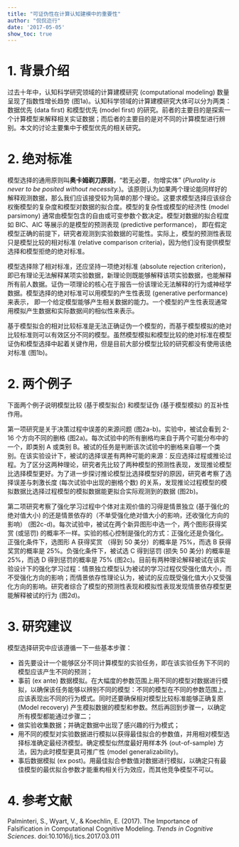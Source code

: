 ```yaml
---
title: "可证伪性在计算认知建模中的重要性"
author: "侃侃迩行"
date: '2017-05-05'
show_toc: true
---
```


# 1. 背景介绍

过去十年中，认知科学研究领域的计算建模研究 (computational modeling) 数量呈现了指数性增长趋势 (图1a)。认知科学领域的计算建模研究大体可以分为两类：数据优先 (data first) 和模型优先 (model first) 的研究。前者的主要目的是探索一个计算模型来解释相关实证数据；而后者的主要目的是对不同的计算模型进行辨别。本文的讨论主要集中于模型优先的相关研究。

# 2. 绝对标准

模型选择的通用原则叫**奥卡姆剃刀原则**，“若无必要，勿增实体” (*Plurality is never to be posited without necessity.*)。该原则认为如果两个理论能同样好的解释观测数据，那么我们应该接受较为简单的那个理论。这要求模型选择应该综合权衡模型的复杂度和模型对数据的拟合度。模型的复杂性或模型的经济性 (model parsimony) 通常由模型包含的自由或可变参数个数决定。模型对数据的拟合程度如 BIC、AIC 等展示的是模型的预测表现 (predictive performance)， 即在假定模型正确的前提下，研究者观测到实验数据的可能性。实际上，模型的预测性表现只是模型比较的相对标准 (relative comparison criteria)，因为他们没有提供模型选择和模型拒绝的绝对标准。

模型选择除了相对标准，还应坚持一项绝对标准 (absolute rejection criterion)，即已有理论无法解释某项实验数据，新理论则既能够解释该项实验数据，也能解释所有前人数据。证伪一项理论的核心在于报告一份该理论无法解释的行为或神经学数据。模型选择的绝对标准可以用模型的产生性表现 (generative performance) 来表示， 即一个给定模型能够产生相关数据的能力。一个模型的产生性表现通常用模拟产生数据和实际数据间的相似性来表示。

基于模型拟合的相对比较标准是无法正确证伪一个模型的，而基于模型模拟的绝对比较标准则可以有效区分不同的模型。虽然模型模拟和模型比较的绝对标准在模型证伪和模型选择中起着关键作用，但是目前大部分模型比较的研究都没有使用该绝对标准 (图1b)。

# 2. 两个例子

下面两个例子说明模型比较 (基于模型拟合) 和模型证伪 (基于模型模拟) 的互补性作用。

第一项研究是关于决策过程中误差的来源问题 (图2a-b)。实验中，被试会看到 2-16 个方向不同的删格 (图2a)。每次试验中的所有删格均来自于两个可能分布中的一个，即类别 A 或类别 B。被试的任务是判断该次试验中的删格来自哪一个类别。在该实验设计下，被试的选择误差有两种可能的来源：反应选择过程或推论过程。为了区分这两种理论，研究者先比较了两种模型的预测性表现，发现推论模型比选择模型更好。为了进一步探讨推论模型比选择模型好的原因，研究者考察了选择误差与刺激长度 (每次试验中出现的删格个数) 的关系，发现推论过程模型的模拟数据比选择过程模型的模拟数据能更拟合实际观测到的数据 (图2b)。

第二项研究考察了强化学习过程中个体对主观价值的习得是情景独立 (基于强化的绝对值大小) 的还是情景依存的（不单受强化绝对值大小的影响，还收强化方向的影响） (图2c-d)。每次试验中，被试在两个新异图形中选一个，两个图形获得奖赏 (或惩罚) 的概率不一样。实验的核心控制是强化的方式：正强化还是负强化。正强化条件下，选图形 A 获得奖赏  （得到 50 美分）的概率是 75%，而选 B 获得奖赏的概率是 25%。负强化条件下，被试选 C 得到惩罚 (损失 50 美分) 的概率是 25%，而选 D 得到惩罚的概率是 75% (图2c)。目前有两种理论解释被试在该实验设计下的强化学习过程：情景独立模型认为被试的学习过程仅受强化值大小，而不受强化方向的影响；而情景依存性理论认为，被试的反应既受强化值大小又受强化方向的影响。研究者综合了模型的预测性表现和模拟性表现发现情景依存模型更能解释被试的行为 (图2d)。

# 3. 研究建议

模型选择研究中应该遵循一下一些基本步骤：

- 首先要设计一个能够区分不同计算模型的实验任务，即在该实验任务下不同的模型应该产生不同的预测；
- 事前 (ex ante) 数据模拟。在大幅度的参数范围上用不同的模型对数据进行模拟，以确保该任务能够以辨别不同的模型：不同的模型在不同的参数范围上，应该表现出不同的行为模式。同时还要确保相对模型比较标准能够正确复原 (Model recovery) 产生模拟数据的模型和参数。然后再回到步骤一，以确定所有模型都能通过步骤二；
- 做实验收集数据；并确定数据中出现了感兴趣的行为模式；
- 用不同的模型对实验数据进行模拟以获得最佳拟合的参数值，并用相对模型选择标准确定最经济模型。确定模型似然度最好用样本外 (out-of-sample) 方法，因为此时模型更具可推广性 (model generalizability)。
- 事后数据模拟 (ex post)。用最佳拟合参数值对数据进行模拟，以确定只有最佳模型的最优拟合参数才能重构相关行为效应，而其他竞争模型不可以。

# 4. 参考文献

Palminteri, S., Wyart, V., & Koechlin, E. (2017). The Importance of Falsification in Computational Cognitive Modeling. *Trends in Cognitive Sciences*. doi:10.1016/j.tics.2017.03.011
